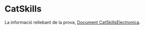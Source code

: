 # CatSkills

La informació rellebant de la prova, [Document CatSkillsElectronica](https://docs.google.com/document/d/1CGLimmZoYhEC1u4PdM1tGMvJtQXnqj7r8rLoyCSiex0/edit?usp=sharing).
